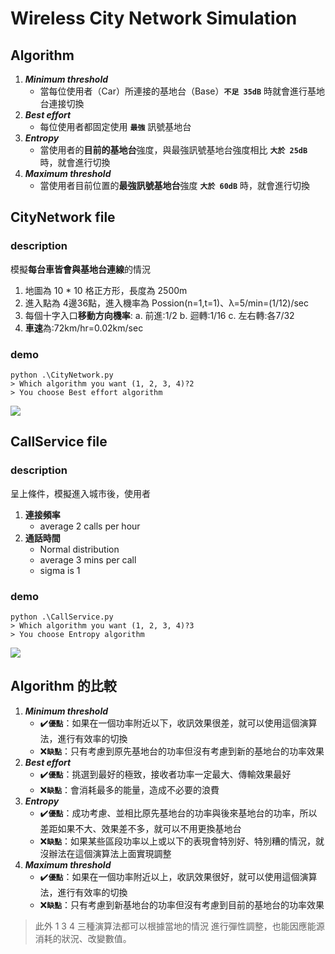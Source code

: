 # Wireless City Network Simulation

## Algorithm
1. ***Minimum threshold***
    - 當每位使用者（Car）所連接的基地台（Base）**`不足 35dB`** 時就會進行基地台連接切換
2. ***Best effort***
    - 每位使用者都固定使用 **`最強`** 訊號基地台
3. ***Entropy***
    - 當使用者的**目前的基地台**強度，與最強訊號基地台強度相比 **`大於 25dB`** 時，就會進行切換
4. ***Maximum threshold***
    - 當使用者目前位置的**最強訊號基地台**強度 **`大於 60dB`** 時，就會進行切換


## CityNetwork file
### description
模擬**每台車皆會與基地台連線**的情況
1. 地圖為 10 * 10 格正方形，長度為 2500m
2. 進入點為 4邊36點，進入機率為 Possion(n=1,t=1)、λ=5/min=(1/12)/sec
3. 每個十字入口**移動方向機率**:
    a. 前進:1/2
    b. 迴轉:1/16
    c. 左右轉:各7/32
4. **車速**為:72km/hr=0.02km/sec

### demo
```
python .\CityNetwork.py
> Which algorithm you want (1, 2, 3, 4)?2
> You choose Best effort algorithm
```

![](https://i.imgur.com/SmsQStn.png)


## CallService file
### description

呈上條件，模擬進入城市後，使用者
1. **連接頻率**
    - average 2 calls per hour
2. **通話時間**
    - Normal distribution
    - average 3 mins per call 
    - sigma is 1

### demo

```
python .\CallService.py
> Which algorithm you want (1, 2, 3, 4)?3
> You choose Entropy algorithm
```

![](https://i.imgur.com/ekr8Gk1.png)

## Algorithm 的比較

1. ***Minimum threshold***
    - :heavy_check_mark:**`優點`**：如果在一個功率附近以下，收訊效果很差，就可以使用這個演算法，進行有效率的切換
    - :x:**`缺點`**：只有考慮到原先基地台的功率但沒有考慮到新的基地台的功率效果
2. ***Best effort***
    - :heavy_check_mark:**`優點`**：挑選到最好的極致，接收者功率一定最大、傳輸效果最好
    - :x:**`缺點`**：會消耗最多的能量，造成不必要的浪費
3. ***Entropy***
    - :heavy_check_mark:**`優點`**：成功考慮、並相比原先基地台的功率與後來基地台的功率，所以差距如果不大、效果差不多，就可以不用更換基地台
    - :x:**`缺點`**：如果某些區段功率以上或以下的表現會特別好、特別糟的情況，就沒辦法在這個演算法上面實現調整
4. ***Maximum threshold***
    - :heavy_check_mark:**`優點`**：如果在一個功率附近以上，收訊效果很好，就可以使用這個演算法，進行有效率的切換
    - :x:**`缺點`**：只有考慮到新基地台的功率但沒有考慮到目前的基地台的功率效果


> 此外 1 3 4 三種演算法都可以根據當地的情況 進行彈性調整，也能因應能源消耗的狀況、改變數值。
 
